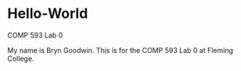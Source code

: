 # Hello-World
COMP 593 Lab 0


My name is Bryn Goodwin. This is for the COMP 593 Lab 0 at Fleming College.
